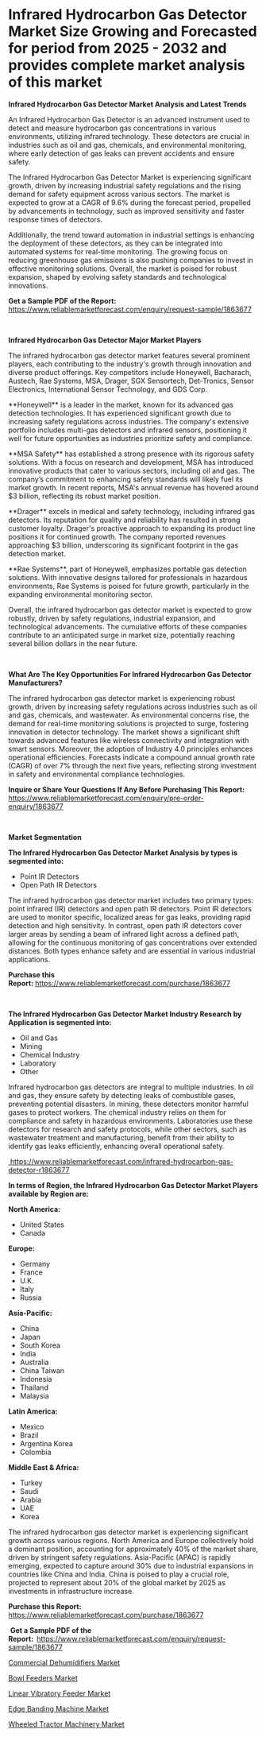<p><h1>Infrared Hydrocarbon Gas Detector Market Size Growing and Forecasted for period from 2025 - 2032 and provides complete market analysis of this market</h1></p><p><strong>Infrared Hydrocarbon Gas Detector Market Analysis and Latest Trends</strong></p>
<p><p>An Infrared Hydrocarbon Gas Detector is an advanced instrument used to detect and measure hydrocarbon gas concentrations in various environments, utilizing infrared technology. These detectors are crucial in industries such as oil and gas, chemicals, and environmental monitoring, where early detection of gas leaks can prevent accidents and ensure safety.</p><p>The Infrared Hydrocarbon Gas Detector Market is experiencing significant growth, driven by increasing industrial safety regulations and the rising demand for safety equipment across various sectors. The market is expected to grow at a CAGR of 9.6% during the forecast period, propelled by advancements in technology, such as improved sensitivity and faster response times of detectors. </p><p>Additionally, the trend toward automation in industrial settings is enhancing the deployment of these detectors, as they can be integrated into automated systems for real-time monitoring. The growing focus on reducing greenhouse gas emissions is also pushing companies to invest in effective monitoring solutions. Overall, the market is poised for robust expansion, shaped by evolving safety standards and technological innovations.</p></p>
<p><strong>Get a Sample PDF of the Report:&nbsp;</strong> <a href="https://www.reliablemarketforecast.com/enquiry/request-sample/1863677?utm_campaign=1167&utm_medium=2&utm_source=Github&utm_content=ia&utm_term=19022025&utm_id=infrared-hydrocarbon-gas-detector">https://www.reliablemarketforecast.com/enquiry/request-sample/1863677</a></p>
<p>&nbsp;</p>
<p><strong>Infrared Hydrocarbon Gas Detector Major Market Players</strong></p>
<p><p>The infrared hydrocarbon gas detector market features several prominent players, each contributing to the industry's growth through innovation and diverse product offerings. Key competitors include Honeywell, Bacharach, Austech, Rae Systems, MSA, Drager, SGX Sensortech, Det-Tronics, Sensor Electronics, International Sensor Technology, and GDS Corp.</p><p>**Honeywell** is a leader in the market, known for its advanced gas detection technologies. It has experienced significant growth due to increasing safety regulations across industries. The company's extensive portfolio includes multi-gas detectors and infrared sensors, positioning it well for future opportunities as industries prioritize safety and compliance.</p><p>**MSA Safety** has established a strong presence with its rigorous safety solutions. With a focus on research and development, MSA has introduced innovative products that cater to various sectors, including oil and gas. The company’s commitment to enhancing safety standards will likely fuel its market growth. In recent reports, MSA's annual revenue has hovered around $3 billion, reflecting its robust market position.</p><p>**Drager** excels in medical and safety technology, including infrared gas detectors. Its reputation for quality and reliability has resulted in strong customer loyalty. Drager's proactive approach to expanding its product line positions it for continued growth. The company reported revenues approaching $3 billion, underscoring its significant footprint in the gas detection market.</p><p>**Rae Systems**, part of Honeywell, emphasizes portable gas detection solutions. With innovative designs tailored for professionals in hazardous environments, Rae Systems is poised for future growth, particularly in the expanding environmental monitoring sector.</p><p>Overall, the infrared hydrocarbon gas detector market is expected to grow robustly, driven by safety regulations, industrial expansion, and technological advancements. The cumulative efforts of these companies contribute to an anticipated surge in market size, potentially reaching several billion dollars in the near future.</p></p>
<p>&nbsp;</p>
<p><strong>What Are The Key Opportunities For Infrared Hydrocarbon Gas Detector Manufacturers?</strong></p>
<p><p>The infrared hydrocarbon gas detector market is experiencing robust growth, driven by increasing safety regulations across industries such as oil and gas, chemicals, and wastewater. As environmental concerns rise, the demand for real-time monitoring solutions is projected to surge, fostering innovation in detector technology. The market shows a significant shift towards advanced features like wireless connectivity and integration with smart sensors. Moreover, the adoption of Industry 4.0 principles enhances operational efficiencies. Forecasts indicate a compound annual growth rate (CAGR) of over 7% through the next five years, reflecting strong investment in safety and environmental compliance technologies.</p></p>
<p><strong>Inquire or Share Your Questions If Any Before Purchasing This Report:</strong> <a href="https://www.reliablemarketforecast.com/enquiry/pre-order-enquiry/1863677?utm_campaign=1167&utm_medium=2&utm_source=Github&utm_content=ia&utm_term=19022025&utm_id=infrared-hydrocarbon-gas-detector">https://www.reliablemarketforecast.com/enquiry/pre-order-enquiry/1863677</a></p>
<p>&nbsp;</p>
<p><strong>Market Segmentation</strong></p>
<p><strong>The Infrared Hydrocarbon Gas Detector Market Analysis by types is segmented into:</strong></p>
<p><ul><li>Point IR Detectors</li><li>Open Path IR Detectors</li></ul></p>
<p><p>The infrared hydrocarbon gas detector market includes two primary types: point infrared (IR) detectors and open path IR detectors. Point IR detectors are used to monitor specific, localized areas for gas leaks, providing rapid detection and high sensitivity. In contrast, open path IR detectors cover larger areas by sending a beam of infrared light across a defined path, allowing for the continuous monitoring of gas concentrations over extended distances. Both types enhance safety and are essential in various industrial applications.</p></p>
<p><strong>Purchase this Report:&nbsp;</strong><a href="https://www.reliablemarketforecast.com/purchase/1863677?utm_campaign=1167&utm_medium=2&utm_source=Github&utm_content=ia&utm_term=19022025&utm_id=infrared-hydrocarbon-gas-detector">https://www.reliablemarketforecast.com/purchase/1863677</a></p>
<p>&nbsp;</p>
<p><strong>The Infrared Hydrocarbon Gas Detector Market Industry Research by Application is segmented into:</strong></p>
<p><ul><li>Oil and Gas</li><li>Mining</li><li>Chemical Industry</li><li>Laboratory</li><li>Other</li></ul></p>
<p><p>Infrared hydrocarbon gas detectors are integral to multiple industries. In oil and gas, they ensure safety by detecting leaks of combustible gases, preventing potential disasters. In mining, these detectors monitor harmful gases to protect workers. The chemical industry relies on them for compliance and safety in hazardous environments. Laboratories use these detectors for research and safety protocols, while other sectors, such as wastewater treatment and manufacturing, benefit from their ability to identify gas leaks efficiently, enhancing overall operational safety.</p></p>
<p><a href="https://www.reliablemarketforecast.com/infrared-hydrocarbon-gas-detector-r1863677?utm_campaign=1167&utm_medium=2&utm_source=Github&utm_content=ia&utm_term=19022025&utm_id=infrared-hydrocarbon-gas-detector">&nbsp;https://www.reliablemarketforecast.com/infrared-hydrocarbon-gas-detector-r1863677</a></p>
<p><strong>In terms of Region, the Infrared Hydrocarbon Gas Detector Market Players available by Region are:</strong></p>
<p>
    <p> <strong> North America: </strong>
        <ul>
            <li>United States</li>
            <li>Canada</li>
        </ul>
        </p> 
    <p> <strong> Europe: </strong>
        <ul>
            <li>Germany</li>
            <li>France</li>
            <li>U.K.</li>
            <li>Italy</li>
            <li>Russia</li>
        </ul>
        </p> 
    <p> <strong> Asia-Pacific: </strong>
        <ul>
            <li>China</li>
            <li>Japan</li>
            <li>South Korea</li>
            <li>India</li>
            <li>Australia</li>
            <li>China Taiwan</li>
            <li>Indonesia</li>
            <li>Thailand</li>
            <li>Malaysia</li>
        </ul>
        </p> 
    <p> <strong> Latin America: </strong>
        <ul>
            <li>Mexico</li>
            <li>Brazil</li>
            <li>Argentina Korea</li>
            <li>Colombia</li>
        </ul>
        </p> 
    <p> <strong> Middle East & Africa: </strong>
        <ul>
            <li>Turkey</li>
            <li>Saudi</li>
            <li>Arabia</li>
            <li>UAE</li>
            <li>Korea</li>
        </ul>
    </p>
    </p>
<p><p>The infrared hydrocarbon gas detector market is experiencing significant growth across various regions. North America and Europe collectively hold a dominant position, accounting for approximately 40% of the market share, driven by stringent safety regulations. Asia-Pacific (APAC) is rapidly emerging, expected to capture around 30% due to industrial expansions in countries like China and India. China is poised to play a crucial role, projected to represent about 20% of the global market by 2025 as investments in infrastructure increase.</p></p>
<p><strong>Purchase this Report: </strong><a href="https://www.reliablemarketforecast.com/purchase/1863677?utm_campaign=1167&utm_medium=2&utm_source=Github&utm_content=ia&utm_term=19022025&utm_id=infrared-hydrocarbon-gas-detector">https://www.reliablemarketforecast.com/purchase/1863677</a></p>
<p>&nbsp;<strong>Get a Sample PDF of the Report:&nbsp;&nbsp;</strong><a href="https://www.reliablemarketforecast.com/enquiry/request-sample/1863677?utm_campaign=1167&utm_medium=2&utm_source=Github&utm_content=ia&utm_term=19022025&utm_id=infrared-hydrocarbon-gas-detector">https://www.reliablemarketforecast.com/enquiry/request-sample/1863677</a></p>
<p><strong></strong></p>
<p><p><a href="https://github.com/netkobayoya/Market-Research-Report-List-1/blob/main/commercial-dehumidifiers-market.md?utm_campaign=1167&utm_medium=2&utm_source=Github&utm_content=ia&utm_term=19022025&utm_id=infrared-hydrocarbon-gas-detector">Commercial Dehumidifiers Market</a></p><p><a href="https://github.com/fendtdjunawo/Market-Research-Report-List-1/blob/main/bowl-feeders-market.md?utm_campaign=1167&utm_medium=2&utm_source=Github&utm_content=ia&utm_term=19022025&utm_id=infrared-hydrocarbon-gas-detector">Bowl Feeders Market</a></p><p><a href="https://github.com/kovasovitzzg/Market-Research-Report-List-1/blob/main/linear-vibratory-feeder-market.md?utm_campaign=1167&utm_medium=2&utm_source=Github&utm_content=ia&utm_term=19022025&utm_id=infrared-hydrocarbon-gas-detector">Linear Vibratory Feeder Market</a></p><p><a href="https://github.com/scalocassoj6/Market-Research-Report-List-1/blob/main/edge-banding-machine-market.md?utm_campaign=1167&utm_medium=2&utm_source=Github&utm_content=ia&utm_term=19022025&utm_id=infrared-hydrocarbon-gas-detector">Edge Banding Machine Market</a></p><p><a href="https://github.com/danzopachllq/Market-Research-Report-List-1/blob/main/wheeled-tractor-machinery-market.md?utm_campaign=1167&utm_medium=2&utm_source=Github&utm_content=ia&utm_term=19022025&utm_id=infrared-hydrocarbon-gas-detector">Wheeled Tractor Machinery Market</a></p></p>
